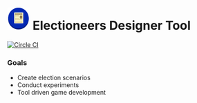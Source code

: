 # ![Icon](icon.png) Electioneers Designer Tool
[![Circle CI](https://circleci.com/gh/zerojuan/electioneers-designer.svg?style=svg&circle-token=cd09ea5d499a8d10f23db3fca7f744f7c23e4eee)](https://circleci.com/gh/zerojuan/electioneers-designer)



### Goals

* Create election scenarios
* Conduct experiments
* Tool driven game development
